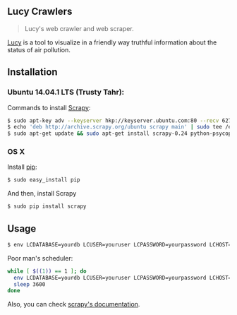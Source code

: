 ## Lucy Crawlers
> Lucy's web crawler and web scraper.

[Lucy](https://github.com/chirakiru/lucy "Code repository") is a tool to visualize in a friendly way truthful information about the status of air pollution.

## Installation

### Ubuntu 14.04.1 LTS (Trusty Tahr):
Commands to install [Scrapy](http://doc.scrapy.org):

```bash
$ sudo apt-key adv --keyserver hkp://keyserver.ubuntu.com:80 --recv 627220E7
$ echo 'deb http://archive.scrapy.org/ubuntu scrapy main' | sudo tee /etc/apt/sources.list.d/scrapy.list
$ sudo apt-get update && sudo apt-get install scrapy-0.24 python-psycopg2
```

### OS X
Install [pip](https://pip.pypa.io/en/latest/):

```bash
$ sudo easy_install pip
```

And then, install Scrapy

```bash
$ sudo pip install scrapy
```

## Usage

```bash
$ env LCDATABASE=yourdb LCUSER=youruser LCPASSWORD=yourpassword LCHOST=yourhost LCPORT=yourport scrapy crawl pollutants
```

Poor man's scheduler:

```bash
while [ $((1)) == 1 ]; do
  env LCDATABASE=yourdb LCUSER=youruser LCPASSWORD=yourpassword LCHOST=yourhost LCPORT=yourport scrapy crawl pollutants
  sleep 3600
done
```

Also, you can check [scrapy's documentation](http://doc.scrapy.org/en/latest/index.html).

